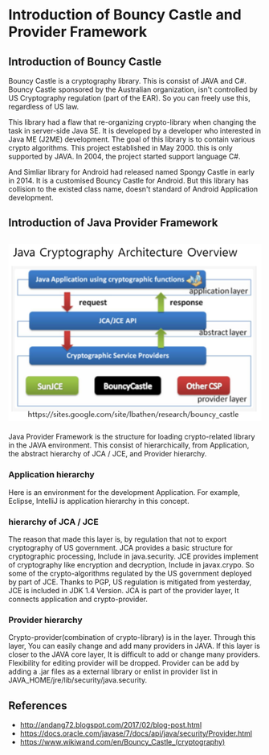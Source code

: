 # Introduction of Bouncy Castle and Provider Framework

## Introduction of Bouncy Castle
Bouncy Castle is a cryptography library. This is consist of JAVA and C#.
Bouncy Castle sponsored by the Australian organization, isn't controlled by US Cryptography regulation (part of the EAR).
So you can freely use this, regardless of US law.

This library had a flaw that re-organizing crypto-library when changing the task in server-side Java SE.
It is developed by a developer who interested in Java ME (J2ME) development.
The goal of this library is to contain various crypto algorithms.
This project established in May 2000.
this is only supported by JAVA. In 2004, the project started support language C#.

And Simliar library for Android had released named Spongy Castle in early in 2014.
It is a customised Bouncy Castle for Android.
But this library has collision to the existed class name, doesn't standard of Android Application development.

## Introduction of Java Provider Framework
![JAVA_Cryptography_Architecture_OverView](./img/JAVA_Cryptography_Architecture_OverView.PNG)
---------------------
Java Provider Framework is the structure for loading crypto-related library in the JAVA environment.
This consist of hierarchically, from Application, the abstract hierarchy of JCA / JCE, and Provider hierarchy.

### Application hierarchy
Here is an environment for the development Application.
For example, Eclipse, IntelliJ is application hierarchy in this concept.

### hierarchy of JCA / JCE
The reason that made this layer is, by regulation that not to export cryptography of US government. 
JCA provides a basic structure for cryptographic processing, Include in java.security.
JCE provides implement of cryptography like encryption and decryption, Include in javax.crypo.
So some of the crypto-algorithms regulated by the US government deployed by part of JCE.
Thanks to PGP, US regulation is mitigated from yesterday, JCE is included in JDK 1.4 Version.
JCA is part of the provider layer, It connects application and crypto-provider.

### Provider hierarchy
Crypto-provider(combination of crypto-library) is in the layer.
Through this layer, You can easily change and add many providers in JAVA.
If this layer is closer to the JAVA core layer, It is difficult to add or change many providers. Flexibility for editing provider will be dropped.
Provider can be add by adding a .jar files as a external library or enlist in provider list in JAVA_HOME/jre/lib/security/java.security.

## References
- http://andang72.blogspot.com/2017/02/blog-post.html
- https://docs.oracle.com/javase/7/docs/api/java/security/Provider.html
- https://www.wikiwand.com/en/Bouncy_Castle_(cryptography)